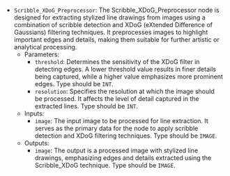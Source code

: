 - `Scribble_XDoG_Preprocessor`: The Scribble_XDoG_Preprocessor node is designed for extracting stylized line drawings from images using a combination of scribble detection and XDoG (eXtended Difference of Gaussians) filtering techniques. It preprocesses images to highlight important edges and details, making them suitable for further artistic or analytical processing.
    - Parameters:
        - `threshold`: Determines the sensitivity of the XDoG filter in detecting edges. A lower threshold value results in finer details being captured, while a higher value emphasizes more prominent edges. Type should be `INT`.
        - `resolution`: Specifies the resolution at which the image should be processed. It affects the level of detail captured in the extracted lines. Type should be `INT`.
    - Inputs:
        - `image`: The input image to be processed for line extraction. It serves as the primary data for the node to apply scribble detection and XDoG filtering techniques. Type should be `IMAGE`.
    - Outputs:
        - `image`: The output is a processed image with stylized line drawings, emphasizing edges and details extracted using the Scribble_XDoG technique. Type should be `IMAGE`.
